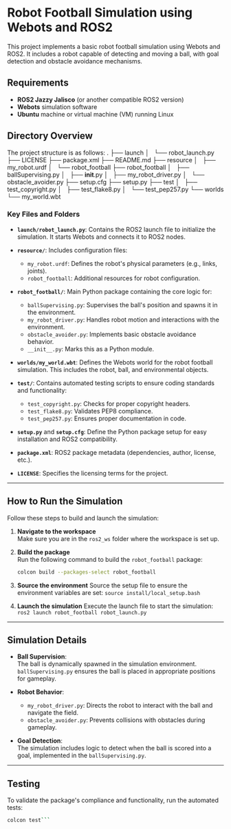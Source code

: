 # Robot Football Simulation using Webots and ROS2

This project implements a basic robot football simulation using Webots and ROS2. It includes a robot capable of detecting and moving a ball, with goal detection and obstacle avoidance mechanisms.

## Requirements
- **ROS2 Jazzy Jalisco** (or another compatible ROS2 version)
- **Webots** simulation software
- **Ubuntu** machine or virtual machine (VM) running Linux

## Directory Overview

The project structure is as follows:
.
├── launch
│   └── robot_launch.py
├── LICENSE
├── package.xml
├── README.md
├── resource
│   ├── my_robot.urdf
│   └── robot_football
├── robot_football
│   ├── ballSupervising.py
│   ├── __init__.py
│   ├── my_robot_driver.py
│   └── obstacle_avoider.py
├── setup.cfg
├── setup.py
├── test
│   ├── test_copyright.py
│   ├── test_flake8.py
│   └── test_pep257.py
└── worlds
    └── my_world.wbt


### Key Files and Folders

- **`launch/robot_launch.py`**: Contains the ROS2 launch file to initialize the simulation. It starts Webots and connects it to ROS2 nodes.

- **`resource/`**: Includes configuration files:
  - `my_robot.urdf`: Defines the robot's physical parameters (e.g., links, joints).
  - `robot_football`: Additional resources for robot configuration.

- **`robot_football/`**: Main Python package containing the core logic for:
  - `ballSupervising.py`: Supervises the ball's position and spawns it in the environment.
  - `my_robot_driver.py`: Handles robot motion and interactions with the environment.
  - `obstacle_avoider.py`: Implements basic obstacle avoidance behavior.
  - `__init__.py`: Marks this as a Python module.

- **`worlds/my_world.wbt`**: Defines the Webots world for the robot football simulation. This includes the robot, ball, and environmental objects.

- **`test/`**: Contains automated testing scripts to ensure coding standards and functionality:
  - `test_copyright.py`: Checks for proper copyright headers.
  - `test_flake8.py`: Validates PEP8 compliance.
  - `test_pep257.py`: Ensures proper documentation in code.

- **`setup.py`** and **`setup.cfg`**: Define the Python package setup for easy installation and ROS2 compatibility.

- **`package.xml`**: ROS2 package metadata (dependencies, author, license, etc.).

- **`LICENSE`**: Specifies the licensing terms for the project.

---

## How to Run the Simulation

Follow these steps to build and launch the simulation:

1. **Navigate to the workspace**  
   Make sure you are in the `ros2_ws` folder where the workspace is set up.

2. **Build the package**  
   Run the following command to build the `robot_football` package:
   ```bash
   colcon build --packages-select robot_football

3. **Source the environment**
   Source the setup file to ensure the environment variables are set:
   ```source install/local_setup.bash```

4. **Launch the simulation**
   Execute the launch file to start the simulation:
   ```ros2 launch robot_football robot_launch.py```

---

## Simulation Details

- **Ball Supervision**:  
  The ball is dynamically spawned in the simulation environment. `ballSupervising.py` ensures the ball is placed in appropriate positions for gameplay.

- **Robot Behavior**:  
  - `my_robot_driver.py`: Directs the robot to interact with the ball and navigate the field.  
  - `obstacle_avoider.py`: Prevents collisions with obstacles during gameplay.

- **Goal Detection**:  
  The simulation includes logic to detect when the ball is scored into a goal, implemented in the `ballSupervising.py`.

---

## Testing

To validate the package's compliance and functionality, run the automated tests:

```bash
colcon test```

